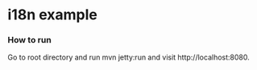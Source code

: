 # i18n example

### How to run
Go to root directory and run mvn jetty:run and visit http://localhost:8080.
